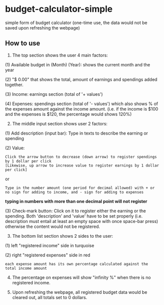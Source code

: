 # budget-calculator-simple
simple form of budget calculator (one-time use, the data would not be saved upon refreshing the webpage)

## How to use

1. The top section shows the user 4 main factors:

(1) Available budget in (Month) (Year): shows the current month and the year

(2) "$ 0.00" that shows the total, amount of earnings and spendings added together. 

(3) Income: earnings section (total of '+ values')

(4) Expenses: spendings section (total of '- values') which also shows % of the expenses amount against the income amount. (i.e. if the income is $100 and the expenses is $120, the percentage would shows 120%)


2. The middle input section shows user 2 factors:

(1) Add description (input bar): Type in texts to describe the earning or spending

(2) Value: 
```
Click the arrow button to decrease (down arrow) to register spendings by 1 dollar per click 
[Likewise, up arrow to increase value to register earnings by 1 dollar per click]
```
or
```
Type in the number amount (one period for decimal allowed) with + or no sign for adding to income, and - sign for adding to expenses
```
__typing in numbers with more than one decimal point will not register__

(3) Check-mark button: Click on it to register either the earning or the spending. Both 'description' and 'value' have to be set properly (i.e. description must entail at least an empty space with once space-bar press) otherwise the content would not be registered.


3. The bottom list section shows 2 sides to the user:

(1) left "registered income" side in turquoise

(2) right "registered expenses" side in red

```
each expense amount has its own percentage calculated against the total income amount
```


4. The percentage on expenses will show "infinity %" when there is no registered income. 


5. Upon refreshing the webpage, all registered budget data would be cleared out, all totals set to 0 dollars.
